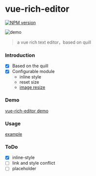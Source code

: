 # vue-rich-editor

[![NPM version][npm-image]][npm-url]

[npm-image]: https://img.shields.io/npm/v/vue-rich-editor.svg
[npm-url]: https://www.npmjs.com/package/vue-rich-editor

![demo](http://olz3b8fm9.bkt.clouddn.com/17-12-26/22851530.jpg)
> a vue rich text editor，based on quill

### Introduction

* [x] Based on the quill
* [x] Configurable module
    * inline style
    * reset size
    * [image resize](https://github.com/Fandom-OSS/quill-blot-formatter)

### Demo

[vue-rich-editor demo](http://realign.pw/vue-rich-editor/)

### Usage

[example](https://github.com/ReAlign/vue-rich-editor/tree/master/example)

### ToDo

* [x] inline-style
* [ ] link and style conflict
* [ ] placeholder

